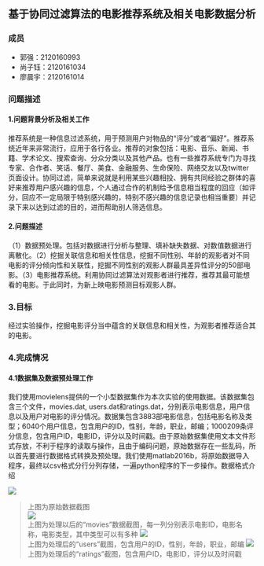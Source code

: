 ## 基于协同过滤算法的电影推荐系统及相关电影数据分析
### 成员
- 郭强：2120160993
- 尚子钰：2120161034
- 廖晨宇：2120161014

### 问题描述
#### 1.问题背景分析及相关工作
推荐系统是一种信息过滤系统，用于预测用户对物品的“评分”或者“偏好”。推荐系统近年来非常流行，应用于各行各业。推荐的对象包括：电影、音乐、新闻、书籍、学术论文、搜索查询、分众分类以及其他产品。也有一些推荐系统专门为寻找专家、合作者、笑话、餐厅、美食、金融服务、生命保险、网络交友以及twitter页面设计。协同过滤，简单来说就是利用某些兴趣相投、拥有共同经验之群体的喜好来推荐用户感兴趣的信息，个人通过合作的机制给予信息相当程度的回应（如评分，回应不一定局限于特别感兴趣的，特别不感兴趣的信息记录也相当重要）并记录下来以达到过滤的目的，进而帮助别人筛选信息。
#### 2.问题描述
（1）数据预处理。包括对数据进行分析与整理、填补缺失数据、对数值数据进行离散化。（2）挖掘关联信息和相关性信息，挖掘不同性别、年龄的观影者对不同电影的评分倾向性和关联性，挖掘不同性别的观影人群最具差异性评分的50部电影。（3）电影推荐系统。利用协同过滤算法对观影者进行推荐，推荐其最可能想看的电影。于此同时，为新上映电影预测目标观影人群。
### 3.目标
经过实验操作，挖掘电影评分当中蕴含的关联信息和相关性，为观影者推荐适合其的电影。
### 4.完成情况
#### 4.1数据集及数据预处理工作
我们使用movielens提供的一个小型数据集作为本次实验的使用数据。该数据集包含三个文件，movies.dat, users.dat和ratings.dat，分别表示电影信息，用户信息以及用户对电影的评分情况。数据集包含3883部电影信息，包括电影名称及类型；6040个用户信息，包含用户的ID，性别，年龄，职业，邮编；1000209条评分信息，包含用户ID，电影ID，评分以及时间戳。由于原始数据集使用文本文件形式存放，不利于程序的读取与操作，且由于编码问题，原始数据存在一些乱码，所以首先要进行数据格式转换及预处理。我们使用matlab2016b，将原始数据导入程序，最终以csv格式分行分列存储，一遍python程序的下一步操作。数据格式介绍

![](https://github.com/upTina/bitdm.github.io/blob/master/2017/projects/P12/source/images/original_movies_data.png)             
> 上图为原始数据截图            
![](https://github.com/upTina/bitdm.github.io/blob/master/2017/projects/P12/source/images/movies_data.png)            
> 上图为处理以后的“movies”数据截图，每一列分别表示电影ID，电影名称，电影类型，其中类型可以有多种
![](https://github.com/upTina/bitdm.github.io/blob/master/2017/projects/P12/source/images/users_data.png)              
> 上图为处理后的“users”截图，包含用户的ID，性别，年龄，职业，邮编
![](https://github.com/upTina/bitdm.github.io/blob/master/2017/projects/P12/source/images/ratings.png)               
> 上图为处理后的“ratings”截图，包含用户ID，电影ID，评分以及时间戳
